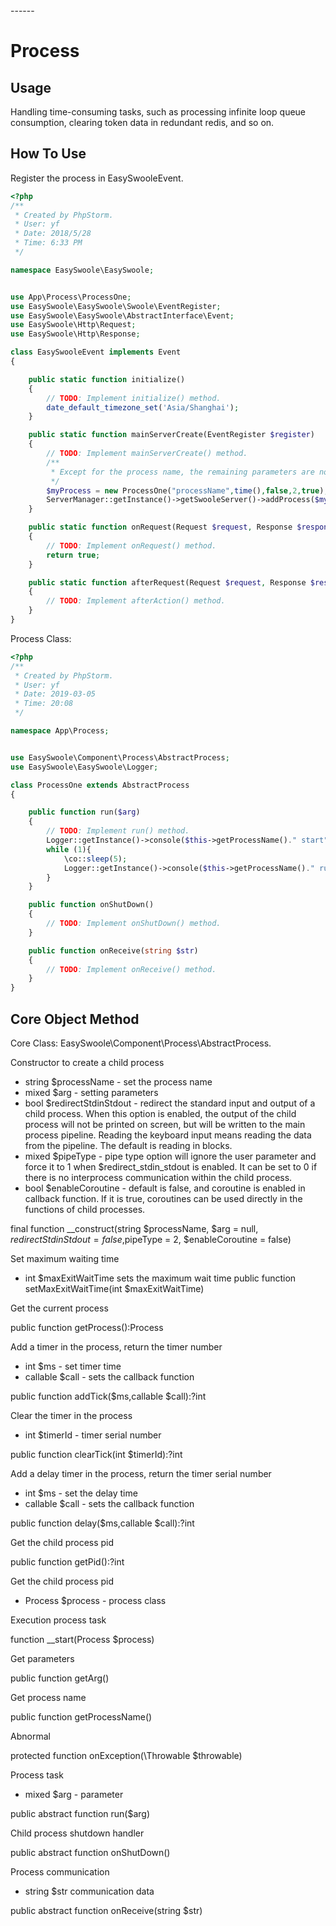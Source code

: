 <head>
     <title>EasySwoole custom process|swoole custom process|swoole process|swoole multiprocess|php multiprocess</title>
     <meta name="keywords" content="EasySwoole custom process|swoole custom process|swoole process|swoole multiprocess|php multiprocess"/>
     <meta name="description" content="EasySwoole custom process|swoole custom process|swoole process|swoole multiprocess|php multiprocess"/>
</head>
---<head>---


# Process

## Usage

Handling time-consuming tasks, such as processing infinite loop queue consumption, clearing token data in redundant redis, and so on.

## How To Use

Register the process in EasySwooleEvent.

```php
<?php
/**
 * Created by PhpStorm.
 * User: yf
 * Date: 2018/5/28
 * Time: 6:33 PM
 */

namespace EasySwoole\EasySwoole;


use App\Process\ProcessOne;
use EasySwoole\EasySwoole\Swoole\EventRegister;
use EasySwoole\EasySwoole\AbstractInterface\Event;
use EasySwoole\Http\Request;
use EasySwoole\Http\Response;

class EasySwooleEvent implements Event
{

    public static function initialize()
    {
        // TODO: Implement initialize() method.
        date_default_timezone_set('Asia/Shanghai');
    }

    public static function mainServerCreate(EventRegister $register)
    {
        // TODO: Implement mainServerCreate() method.
        /**
         * Except for the process name, the remaining parameters are not required
         */
        $myProcess = new ProcessOne("processName",time(),false,2,true);
        ServerManager::getInstance()->getSwooleServer()->addProcess($myProcess->getProcess());
    }

    public static function onRequest(Request $request, Response $response): bool
    {
        // TODO: Implement onRequest() method.
        return true;
    }

    public static function afterRequest(Request $request, Response $response): void
    {
        // TODO: Implement afterAction() method.
    }
}
```

Process Class:

```php
<?php
/**
 * Created by PhpStorm.
 * User: yf
 * Date: 2019-03-05
 * Time: 20:08
 */

namespace App\Process;


use EasySwoole\Component\Process\AbstractProcess;
use EasySwoole\EasySwoole\Logger;

class ProcessOne extends AbstractProcess
{

    public function run($arg)
    {
        // TODO: Implement run() method.
        Logger::getInstance()->console($this->getProcessName()." start");
        while (1){
            \co::sleep(5);
            Logger::getInstance()->console($this->getProcessName()." run");
        }
    }

    public function onShutDown()
    {
        // TODO: Implement onShutDown() method.
    }

    public function onReceive(string $str)
    {
        // TODO: Implement onReceive() method.
    }
}
```

## Core Object Method

Core Class: EasySwoole\Component\Process\AbstractProcess.

Constructor to create a child process

* string $processName - set the process name
* mixed $arg - setting parameters
* bool $redirectStdinStdout - redirect the standard input and output of a child process. When this option is enabled, the output of the child process will not be printed on screen, but will be written to the main process pipeline. Reading the keyboard input means reading the data from the pipeline. The default is reading in blocks.
* mixed $pipeType - pipe type option will ignore the user parameter and force it to 1 when $redirect_stdin_stdout is enabled. It can be set to 0 if there is no interprocess communication within the child process.
* bool $enableCoroutine - default is false, and coroutine is enabled in callback function. If it is true, coroutines can be used directly in the functions of child processes. 

final function __construct(string $processName, $arg = null, $redirectStdinStdout = false,$pipeType = 2, $enableCoroutine = false)

Set maximum waiting time

* int $maxExitWaitTime sets the maximum wait time
public function setMaxExitWaitTime(int $maxExitWaitTime)

Get the current process

public function getProcess():Process

Add a timer in the process, return the timer number

* int $ms - set timer time
* callable $call - sets the callback function

public function addTick($ms,callable $call):?int

Clear the timer in the process

* int $timerId - timer serial number

public function clearTick(int $timerId):?int

Add a delay timer in the process, return the timer serial number

* int $ms - set the delay time
* callable $call - sets the callback function

public function delay($ms,callable $call):?int

Get the child process pid

public function getPid():?int

Get the child process pid

* Process $process - process class

Execution process task

function __start(Process $process)

Get parameters

public function getArg()

Get process name

public function getProcessName()

Abnormal

protected function onException(\Throwable $throwable)

Process task

* mixed $arg - parameter

public abstract function run($arg)

Child process shutdown handler

public abstract function onShutDown()

Process communication

* string $str communication data

public abstract function onReceive(string $str)
